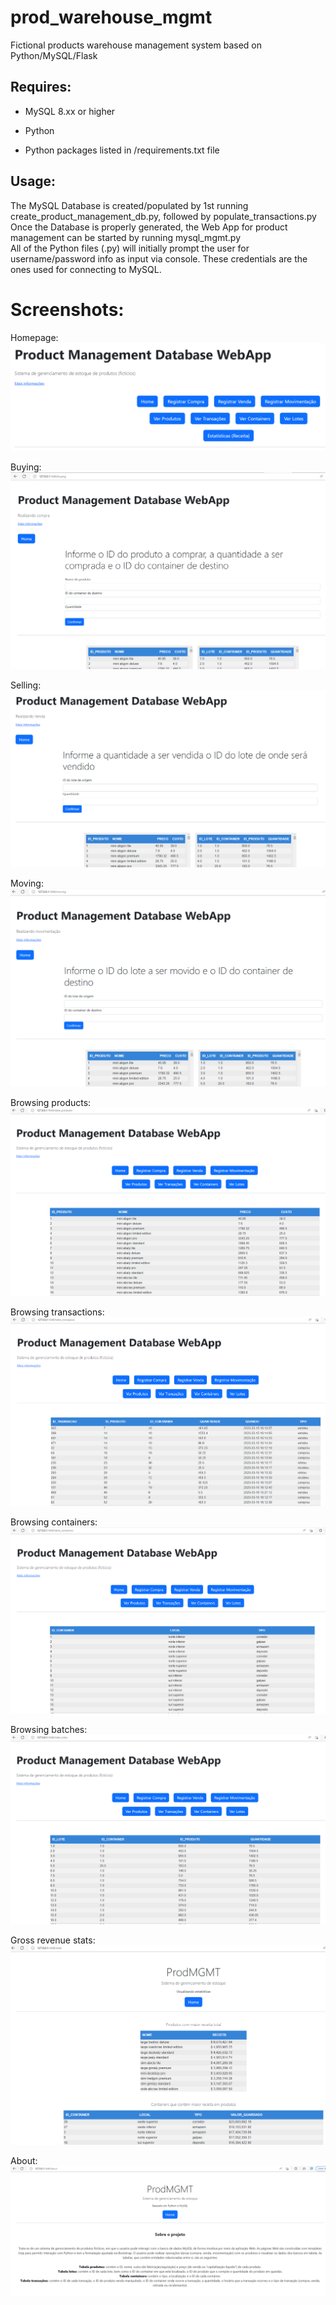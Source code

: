 # prod_warehouse_mgmt
Fictional products warehouse management system based on Python/MySQL/Flask  


## Requires:  

- MySQL 8.xx or higher  

- Python  

-  Python packages listed in /requirements.txt file  


## Usage:  

The MySQL Database is created/populated by 1st running create_product_management_db.py, followed by populate_transactions.py  
Once the Database is properly generated, the Web App for product management can be started by running mysql_mgmt.py  
All of the Python files (.py) will initially prompt the user for username/password info as input via console.
These credentials are the ones used for connecting to MySQL.


# Screenshots:  
  
Homepage:
![](https://github.com/fariastulioa/prod_warehouse_mgmt/blob/main/screenshots/print00.PNG)  
  
    
Buying:
![](https://github.com/fariastulioa/prod_warehouse_mgmt/blob/main/screenshots/print01_compra.PNG)  
 
   
Selling:  
![](https://github.com/fariastulioa/prod_warehouse_mgmt/blob/main/screenshots/print02_venda.PNG)  
   
   
Moving:
![](https://github.com/fariastulioa/prod_warehouse_mgmt/blob/main/screenshots/print03_mov.PNG)  
  
    
Browsing products:
![](https://github.com/fariastulioa/prod_warehouse_mgmt/blob/main/screenshots/print04_prods.PNG)  
 
   
Browsing transactions:
![](https://github.com/fariastulioa/prod_warehouse_mgmt/blob/main/screenshots/print05_trans.PNG)  
   
   
Browsing containers:
![](https://github.com/fariastulioa/prod_warehouse_mgmt/blob/main/screenshots/print06_cont.PNG)
  
    
Browsing batches:
![](https://github.com/fariastulioa/prod_warehouse_mgmt/blob/main/screenshots/print07_lotes.PNG) 
 
   
Gross revenue stats:
![](https://github.com/fariastulioa/prod_warehouse_mgmt/blob/main/screenshots/print08_stats.PNG)  


About:
![](https://github.com/fariastulioa/prod_warehouse_mgmt/blob/main/screenshots/print09_about.PNG)
